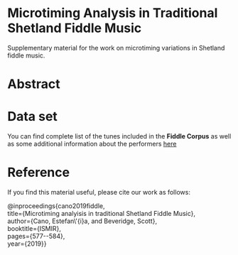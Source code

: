 # Microtiming Analysis in Traditional Shetland Fiddle Music
Supplementary material for the work on microtiming variations in Shetland fiddle music.

# Abstract

# Data set
You can find complete list of the tunes included in the **Fiddle Corpus** as well as some additional information about the performers [here](http://github.com)


# Reference
If you find this material useful, please cite our work as follows:

@inproceedings{cano2019fiddle,  
title={Microtiming analyisis in traditional Shetland Fiddle Music},  
author={Cano, Estefan\\'{i}a, and Beveridge, Scott},  
booktitle={ISMIR},  
pages={577--584},  
year={2019}}


